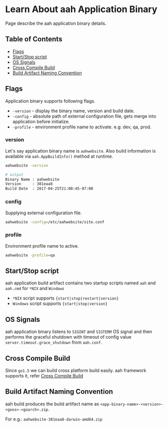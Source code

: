 # Learn About aah Application Binary

Page describe the aah application binary details.

## Table of Contents

  * [Flags](#flags)
  * [Start/Stop script](#start-stop-script)
  * [OS Signals](#os-signals)
  * [Cross Compile Build](#cross-compile-build)
  * [Build Artifact Naming Convention](#build-artifact-naming-convention)

## Flags

Application binary supports following flags.

  * `-version` - display the binary name, version and build date.
  * `-config` - absolute path of external configuration file, gets merge into application before initialize.
  * `-profile` - environment profile name to activate. e.g: dev, qa, prod.

### version

Let's say application binary name is `aahwebsite`. Also build information is available via `aah.AppBuildInfo()` method at runtime.

```bash
aahwebsite -version

# output
Binary Name : aahwebsite
Version     : 381eaa8
Build Date  : 2017-04-25T21:00:45-07:00
```

### config

Supplying external configuration file.

```bash
aahwebsite -config=/etc/aahwebsite/site.conf
```

### profile

Environment profile name to active.

```bash
aahwebsite -profile=qa
```

## Start/Stop script

aah application build artifact contains two startup scripts named `aah` and `aah.cmd` for `*NIX` and `Windows`

  * `*NIX` script supports `{start|stop|restart|version}`
  * `Windows` script supports `{start|stop|version}`

## OS Signals

aah application binary listens to `SIGINT` and `SIGTERM` OS signal and then performs the graceful shutdown with timeout of config value `server.timeout.grace_shutdown` from `aah.conf`.

## Cross Compile Build

Since `go1.5` we can build cross platform build easily. aah framework supports it, refer [Cross Compile Build](aah-cli-tool.html#cross-compile-build)

## Build Artifact Naming Convention

aah build produces the build artifact name as `<app-binary-name>-<version>-<goos>-<goarch>.zip`.

For e.g.: `aahwebsite-381eaa8-darwin-amd64.zip`
